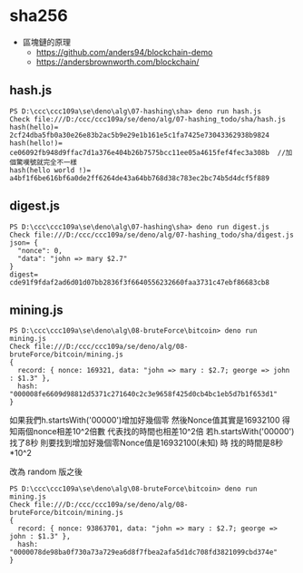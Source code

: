 # sha256

* 區塊鏈的原理
    * https://github.com/anders94/blockchain-demo
    * https://andersbrownworth.com/blockchain/


## hash.js

```
PS D:\ccc\ccc109a\se\deno\alg\07-hashing\sha> deno run hash.js
Check file:///D:/ccc/ccc109a/se/deno/alg/07-hashing_todo/sha/hash.js
hash(hello)= 2cf24dba5fb0a30e26e83b2ac5b9e29e1b161e5c1fa7425e73043362938b9824
hash(hello!)= ce06092fb948d9ffac7d1a376e404b26b7575bcc11ee05a4615fef4fec3a308b  //加個驚嘆號就完全不一樣
hash(hello world !)= a4bf1f6be616bf6a0de2ff6264de43a64bb768d38c783ec2bc74b5d4dcf5f889
```

## digest.js

```
PS D:\ccc\ccc109a\se\deno\alg\07-hashing\sha> deno run digest.js
Check file:///D:/ccc/ccc109a/se/deno/alg/07-hashing_todo/sha/digest.js
json= {
  "nonce": 0,
  "data": "john => mary $2.7"
}
digest= cde91f9fdaf2ad6d01d07bb2836f3f6640556232660faa3731c47ebf86683cb8
```

## mining.js

```
PS D:\ccc\ccc109a\se\deno\alg\08-bruteForce\bitcoin> deno run mining.js
Check file:///D:/ccc/ccc109a/se/deno/alg/08-bruteForce/bitcoin/mining.js
{
  record: { nonce: 169321, data: "john => mary : $2.7; george => john : $1.3" },
  hash: "000008fe6609d98812d5371c271640c2c3e9658f425d0cb4bc1eb5d7b1f653d1"
}
```
如果我們h.startsWith('00000')增加好幾個零 然後Nonce值其實是16932100 
得知兩個nonce相差10^2倍數 代表找的時間也相差10^2倍
若h.startsWith('00000')找了8秒 則要找到增加好幾個零Nonce值是16932100(未知) 時 找的時間是8秒*10^2

改為 random 版之後

```
PS D:\ccc\ccc109a\se\deno\alg\08-bruteForce\bitcoin> deno run mining.js
Check file:///D:/ccc/ccc109a/se/deno/alg/08-bruteForce/bitcoin/mining.js
{
  record: { nonce: 93863701, data: "john => mary : $2.7; george => john : $1.3" },
  hash: "0000078de98ba0f730a73a729ea6d8f7fbea2afa5d1dc708fd3821099cbd374e"
}
```

